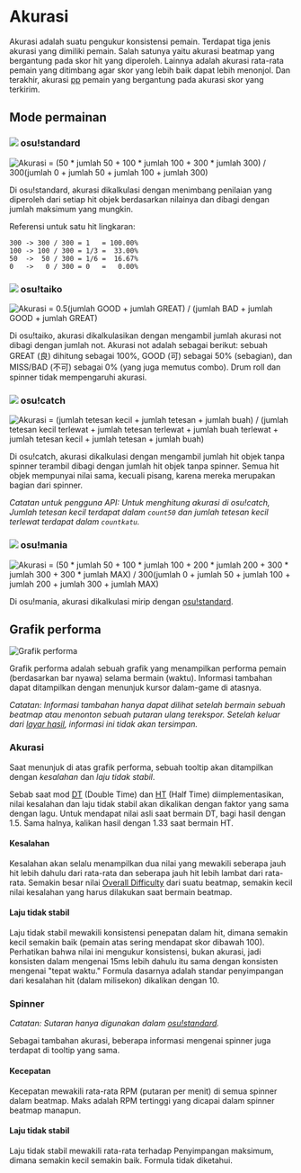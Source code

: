 # Akurasi

Akurasi adalah suatu pengukur konsistensi pemain. Terdapat tiga jenis akurasi yang dimiliki pemain. Salah satunya yaitu akurasi beatmap yang bergantung pada skor hit yang diperoleh. Lainnya adalah akurasi rata-rata pemain yang ditimbang agar skor yang lebih baik dapat lebih menonjol. Dan terakhir, akurasi [pp](/wiki/pp) pemain yang bergantung pada akurasi skor yang terkirim.

## Mode permainan

### ![](/wiki/shared/mode/osu.png) osu!standard

![Akurasi = (50 \* jumlah 50 + 100 \* jumlah 100 + 300 \* jumlah 300) / 300(jumlah 0 + jumlah 50 + jumlah 100 + jumlah 300)](img/accuracy_standard.png "Formula akurasi untuk osu!standard")

Di osu!standard, akurasi dikalkulasi dengan menimbang penilaian yang diperoleh dari setiap hit objek berdasarkan nilainya dan dibagi dengan jumlah maksimum yang mungkin.

Referensi untuk satu hit lingkaran:

```
300 -> 300 / 300 = 1   = 100.00%
100 -> 100 / 300 = 1/3 =  33.00%
50  ->  50 / 300 = 1/6 =  16.67%
0   ->   0 / 300 = 0   =   0.00%
```

### ![](/wiki/shared/mode/taiko.png) osu!taiko

![Akurasi = 0.5(jumlah GOOD + jumlah GREAT) / (jumlah BAD + jumlah GOOD + jumlah GREAT)](img/accuracy_taiko.png "Formula akurasi untuk osu!taiko")

Di osu!taiko, akurasi dikalkulasikan dengan mengambil jumlah akurasi not dibagi dengan jumlah not. Akurasi not adalah sebagai berikut: sebuah GREAT (良) dihitung sebagai 100%, GOOD (可) sebagai 50% (sebagian), dan MISS/BAD (不可) sebagai 0% (yang juga memutus combo). Drum roll dan spinner tidak mempengaruhi akurasi.

### ![](/wiki/shared/mode/catch.png) osu!catch

![Akurasi = (jumlah tetesan kecil + jumlah tetesan + jumlah buah) / (jumlah tetesan kecil terlewat + jumlah tetesan terlewat + jumlah buah terlewat + jumlah tetesan kecil + jumlah tetesan + jumlah buah)](img/accuracy_catch.png "Formula akurasi untuk osu!catch")

Di osu!catch, akurasi dikalkulasi dengan mengambil jumlah hit objek tanpa spinner terambil dibagi dengan jumlah hit objek tanpa spinner. Semua hit objek mempunyai nilai sama, kecuali pisang, karena mereka merupakan bagian dari spinner.

*Catatan untuk pengguna API: Untuk menghitung akurasi di osu!catch, Jumlah tetesan kecil terdapat dalam `count50` dan jumlah tetesan kecil terlewat terdapat dalam `countkatu`.*

### ![](/wiki/shared/mode/mania.png) osu!mania

![Akurasi = (50 \* jumlah 50 + 100 \* jumlah 100 + 200 \* jumlah 200 + 300 \* jumlah 300 + 300 \* jumlah MAX) / 300(jumlah 0 + jumlah 50 + jumlah 100 + jumlah 200 + jumlah 300 + jumlah MAX)](img/accuracy_mania.png "Formula akurasi untuk osu!mania")

Di osu!mania, akurasi dikalkulasi mirip dengan [osu!standard](#osu!standard).

## Grafik performa

![Grafik performa](img/performance_graph.jpg "Grafik performa")

Grafik performa adalah sebuah grafik yang menampilkan performa pemain (berdasarkan bar nyawa) selama bermain (waktu). Informasi tambahan dapat ditampilkan dengan menunjuk kursor dalam-game di atasnya.

*Catatan: Informasi tambahan hanya dapat dilihat setelah bermain sebuah beatmap atau menonton sebuah putaran ulang terekspor. Setelah keluar dari [layar hasil](/wiki/results_screen), informasi ini tidak akan tersimpan.*

### Akurasi

Saat menunjuk di atas grafik performa, sebuah tooltip akan ditampilkan dengan *kesalahan* dan *laju tidak stabil*.

Sebab saat mod [DT](/wiki/DT) (Double Time) dan [HT](/wiki/HT) (Half Time) diimplementasikan, nilai kesalahan dan laju tidak stabil akan dikalikan dengan faktor yang sama dengan lagu. Untuk mendapat nilai asli saat bermain DT, bagi hasil dengan 1.5. Sama halnya, kalikan hasil dengan 1.33 saat bermain HT.

#### Kesalahan

Kesalahan akan selalu menampilkan dua nilai yang mewakili seberapa jauh hit lebih dahulu dari rata-rata dan seberapa jauh hit lebih lambat dari rata-rata. Semakin besar nilai [Overall Difficulty](/wiki/Overall_Difficulty) dari suatu beatmap, semakin kecil nilai kesalahan yang harus dilakukan saat bermain beatmap.

#### Laju tidak stabil

Laju tidak stabil mewakili konsistensi penepatan dalam hit, dimana semakin kecil semakin baik (pemain atas sering mendapat skor dibawah 100). Perhatikan bahwa nilai ini mengukur konsistensi, bukan akurasi, jadi konsisten dalam mengenai 15ms lebih dahulu itu sama dengan konsisten mengenai "tepat waktu." Formula dasarnya adalah standar penyimpangan dari kesalahan hit (dalam milisekon) dikalikan dengan 10.

### Spinner

*Catatan: Sutaran hanya digunakan dalam [osu!standard](/wiki/osu!standard).*

Sebagai tambahan akurasi, beberapa informasi mengenai spinner juga terdapat di tooltip yang sama.

#### Kecepatan

Kecepatan mewakili rata-rata RPM (putaran per menit) di semua spinner dalam beatmap. Maks adalah RPM tertinggi yang dicapai dalam spinner beatmap manapun.

#### Laju tidak stabil

Laju tidak stabil mewakili rata-rata terhadap Penyimpangan maksimum, dimana semakin kecil semakin baik. Formula tidak diketahui.
